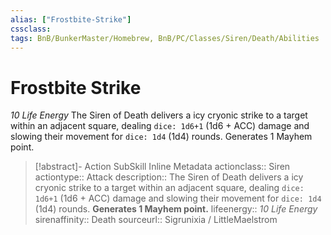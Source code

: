 ```yaml
---
alias: ["Frostbite-Strike"]
cssclass: 
tags: BnB/BunkerMaster/Homebrew, BnB/PC/Classes/Siren/Death/Abilities
---
```

# Frostbite Strike
_10 Life Energy_
The Siren of Death delivers a icy cryonic strike to a target within an adjacent square, dealing `dice: 1d6+1` (1d6 + ACC) damage and slowing their movement for `dice: 1d4` (1d4) rounds. Generates 1 Mayhem point.

>[!abstract]- Action SubSkill Inline Metadata
> actionclass:: Siren
> actiontype:: Attack
> description:: The Siren of Death delivers a icy cryonic strike to a target within an adjacent square, dealing `dice: 1d6+1` (1d6 + ACC) damage and slowing their movement for `dice: 1d4` (1d4) rounds. __Generates 1 Mayhem point.__
> lifeenergy:: _10 Life Energy_
> sirenaffinity:: Death
> sourceurl:: Sigrunixia / LittleMaelstrom
